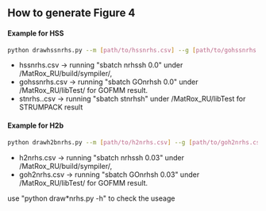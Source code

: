 ## How to generate Figure 4
#### Example for HSS
```bash
python drawhssnrhs.py --m [path/to/hssnrhs.csv] --g [path/to/gohssnrhs.csv] --s [path/to/stnrhs.csv]
```
- hssnrhs.csv -> running "sbatch nrhssh 0.0" under /MatRox_RU/build/sympiler/,
- gohssnrhs.csv -> running "sbatch GOnrhsh 0.0" under /MatRox_RU/libTest/ for GOFMM result.
- stnrhs..csv  -> running "sbatch stnrhsh" under /MatRox_RU/libTest for STRUMPACK result
#### Example for H2b
```bash
python drawh2bnrhs.py --m [path/to/h2nrhs.csv] --g [path/to/goh2nrhs.csv]
```
- h2nrhs.csv -> running "sbatch nrhssh 0.03" under /MatRox_RU/build/sympiler/,
- goh2nrhs.csv -> running "sbatch GOnrhsh 0.03" under /MatRox_RU/libTest/ for GOFMM result.

use "python draw*nrhs.py -h" to check the useage
